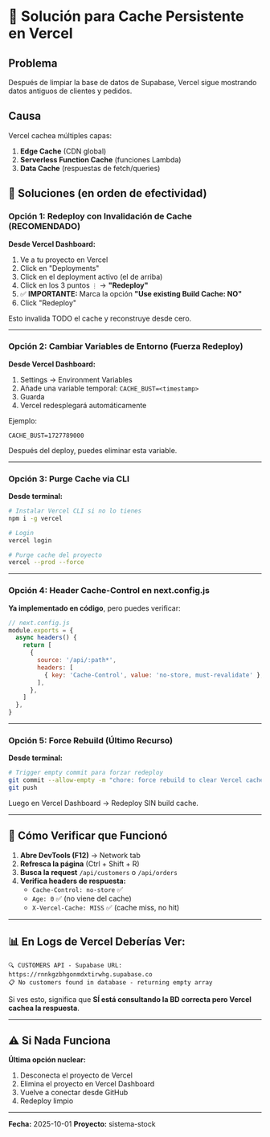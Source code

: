 # 🔧 Solución para Cache Persistente en Vercel

## Problema
Después de limpiar la base de datos de Supabase, Vercel sigue mostrando datos antiguos de clientes y pedidos.

## Causa
Vercel cachea múltiples capas:
1. **Edge Cache** (CDN global)
2. **Serverless Function Cache** (funciones Lambda)
3. **Data Cache** (respuestas de fetch/queries)

## 🚀 Soluciones (en orden de efectividad)

### Opción 1: Redeploy con Invalidación de Cache (RECOMENDADO)

**Desde Vercel Dashboard:**
1. Ve a tu proyecto en Vercel
2. Click en "Deployments"
3. Click en el deployment activo (el de arriba)
4. Click en los 3 puntos `⋮` → **"Redeploy"**
5. ✅ **IMPORTANTE:** Marca la opción **"Use existing Build Cache: NO"**
6. Click "Redeploy"

Esto invalida TODO el cache y reconstruye desde cero.

---

### Opción 2: Cambiar Variables de Entorno (Fuerza Redeploy)

**Desde Vercel Dashboard:**
1. Settings → Environment Variables
2. Añade una variable temporal: `CACHE_BUST=<timestamp>`
3. Guarda
4. Vercel redesplegará automáticamente

Ejemplo:
```
CACHE_BUST=1727789000
```

Después del deploy, puedes eliminar esta variable.

---

### Opción 3: Purge Cache via CLI

**Desde terminal:**
```bash
# Instalar Vercel CLI si no lo tienes
npm i -g vercel

# Login
vercel login

# Purge cache del proyecto
vercel --prod --force
```

---

### Opción 4: Header Cache-Control en next.config.js

**Ya implementado en código**, pero puedes verificar:

```js
// next.config.js
module.exports = {
  async headers() {
    return [
      {
        source: '/api/:path*',
        headers: [
          { key: 'Cache-Control', value: 'no-store, must-revalidate' },
        ],
      },
    ]
  },
}
```

---

### Opción 5: Force Rebuild (Último Recurso)

**Desde terminal:**
```bash
# Trigger empty commit para forzar redeploy
git commit --allow-empty -m "chore: force rebuild to clear Vercel cache"
git push
```

Luego en Vercel Dashboard → Redeploy SIN build cache.

---

## 🧪 Cómo Verificar que Funcionó

1. **Abre DevTools (F12)** → Network tab
2. **Refresca la página** (Ctrl + Shift + R)
3. **Busca la request** `/api/customers` o `/api/orders`
4. **Verifica headers de respuesta:**
   - `Cache-Control: no-store` ✅
   - `Age: 0` ✅ (no viene del cache)
   - `X-Vercel-Cache: MISS` ✅ (cache miss, no hit)

---

## 📊 En Logs de Vercel Deberías Ver:

```
🔍 CUSTOMERS API - Supabase URL: https://rnnkgzbhgonmdxtirwhg.supabase.co
📋 No customers found in database - returning empty array
```

Si ves esto, significa que **SÍ está consultando la BD correcta pero Vercel cachea la respuesta**.

---

## ⚠️ Si Nada Funciona

**Última opción nuclear:**
1. Desconecta el proyecto de Vercel
2. Elimina el proyecto en Vercel Dashboard
3. Vuelve a conectar desde GitHub
4. Redeploy limpio

---

**Fecha:** 2025-10-01
**Proyecto:** sistema-stock
